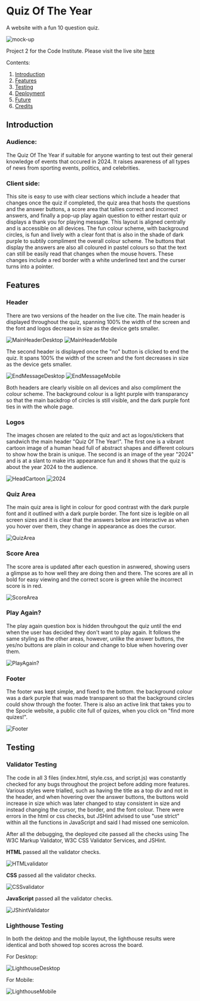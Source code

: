 # Quiz Of The Year
A website with a fun 10 question quiz.

![mock-up](assets/images/mock-up.jpg)

Project 2 for the Code Institute. Please visit the live site [here](https://katherinewadge-berrospi.github.io/Quiz-of-the-year/)

Contents:
1. [Introduction](#introduction)
2. [Features](#features)
3. [Testing](#testing)
4. [Deployment](#deployment)
5. [Future](#future)
6. [Credits](#credits) 

## Introduction

### Audience:
The Quiz Of The Year if suitable for anyone wanting to test out their general knowledge of events that occured in 2024. It raises awareness of all types of news from sporting events, politics, and celebrities.

### Client side:
This site is easy to use with clear sections which include a header that changes once the quiz if completed, the quiz area that hosts the questions and the answer buttons, a score area that tallies correct and incorrect answers, and finally a pop-up play again question to either restart quiz or displays a thank you for playing message. This layout is aligned centrally and is accessible on all devices. The fun colour scheme, with background circles, is fun and lively with a clear font that is also in the shade of dark purple to subtily compliment the overall colour scheme. The buttons that display the answers are also all coloured in pastel colours so that the text can still be easily read that changes when the mouse hovers. These changes include a red border with a white underlined text and the curser turns into a pointer.


## Features

### Header
There are two versions of the header on the live cite. The main header is displayed throughout the quiz, spanning 100% the width of the screen and the font and logos decrease in size as the device gets smaller.

![MainHeaderDesktop](assets/images/header-desktop.jpg)
![MainHeaderMobile](assets/images/header-mobile.jpg)

The second header is displayed once the "no" button is clicked to end the quiz. It spans 100% the width of the screen and the font decreases in size as the device gets smaller.

![EndMessageDesktop](assets/images/thanks-header-desktop.jpg)
![EndMessageMobile](assets/images/thanks-header-mobile.jpg)

Both headers are clearly visible on all devices and also compliment the colour scheme. The background colour is a light purple with transparancy so that the main backdrop of circles is still visible, and the dark purple font ties in with the whole page.

### Logos
The images chosen are related to the quiz and act as logos/stickers that sandwich the main header "Quiz Of The Year!". The first one is a vibrant cartoon image of a human head full of abstract shapes and different colours to show how the brain is unique. The second is an image of the year "2024" and is at a slant to make irts appearance fun and it shows that the quiz is about the year 2024 to the audience.

![HeadCartoon](assets/images/thinking-brain.jpg)
![2024](assets/images/year-logo.jpg)

### Quiz Area
The main quiz area is light in colour for good contrast with the dark purple font and it outlined with a dark purple border. The font size is legible on all screen sizes and it is clear that the answers below are interactive as when you hover over them, they change in appearance as does the cursor.

![QuizArea](assets/images/quiz-area.jpg)

### Score Area
The score area is updated after each question in asnwered, showing users a glimpse as to how well they are doing then and there. The scores are all in bold for easy viewing and the correct score is green while the incorrect score is in red.

![ScoreArea](assets/images/score-area.jpg)

### Play Again?
The play again question box is hidden throuhgout the quiz until the end when the user has decided they don't want to play again. It follows the same styling as the other areas, however, unlike the answer buttons, the yes/no buttons are plain in colour and change to blue when hovering over them.

![PlayAgain?](assets/images/play-again.jpg)

### Footer
The footer was kept simple, and fixed to the bottom. the background colour was a dark purple that was made transparent so that the background circles could show through the footer. There is also an active link that takes you to the Spocle website, a public cite full of quizes, when you click on "find more quizes!".

![Footer](assets/images/footer.jpg)


## Testing

### Validator Testing
The code in all 3 files (index.html, style.css, and script.js) was constantly checked for any bugs throughout the project before adding more features. Various styles were trialled, such as having the title as a top div and not in the header, and when hovering over the answer buttons, the buttons wold increase in size which was later changed to stay consistent in size and instead changing the cursor, the border, and the font colour. There were errors in the html or css checks, but JSHint advised to use "use strict" within all the functions in JavaScript and said I had missed one semicolon.

After all the debugging, the deployed cite passed all the checks using The W3C Markup Validator, W3C CSS Validator Services, and JSHint.

<strong>HTML</strong> passed all the validator checks.

![HTMLvalidator](assets/images/html-validator.jpg)

<strong>CSS</strong> passed all the validator checks.

![CSSvalidator](assets/images/css-validator.jpg)

<strong>JavaScript</strong> passed all the validator checks.

![JShintValidator](assets/images/jshint-validator.jpg)

### Lighthouse Testing
In both the dektop and the mobile layout, the lighthouse results were identical and both showed top scores across the board.

For Desktop:

![LighthouseDesktop](assets/images/lighthouse-desktop.jpg)

For Mobile:

![LighthouseMobile](assets/images/lighthouse-mobile.jpg)